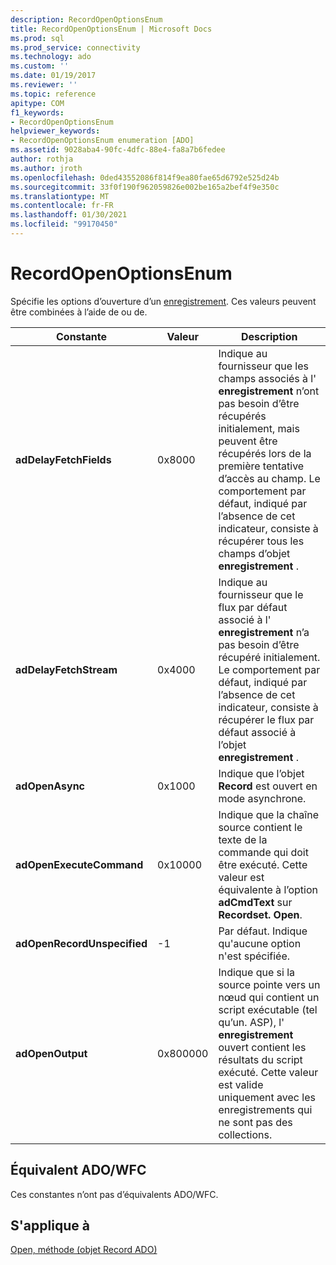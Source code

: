 ```yaml
---
description: RecordOpenOptionsEnum
title: RecordOpenOptionsEnum | Microsoft Docs
ms.prod: sql
ms.prod_service: connectivity
ms.technology: ado
ms.custom: ''
ms.date: 01/19/2017
ms.reviewer: ''
ms.topic: reference
apitype: COM
f1_keywords:
- RecordOpenOptionsEnum
helpviewer_keywords:
- RecordOpenOptionsEnum enumeration [ADO]
ms.assetid: 9028aba4-90fc-4dfc-88e4-fa8a7b6fedee
author: rothja
ms.author: jroth
ms.openlocfilehash: 0ded43552086f814f9ea80fae65d6792e525d24b
ms.sourcegitcommit: 33f0f190f962059826e002be165a2bef4f9e350c
ms.translationtype: MT
ms.contentlocale: fr-FR
ms.lasthandoff: 01/30/2021
ms.locfileid: "99170450"
---
```

# <a name="recordopenoptionsenum"></a>RecordOpenOptionsEnum
Spécifie les options d’ouverture d’un [enregistrement](./record-object-ado.md). Ces valeurs peuvent être combinées à l’aide de ou de.  
  
|Constante|Valeur|Description|  
|--------------|-----------|-----------------|  
|**adDelayFetchFields**|0x8000|Indique au fournisseur que les champs associés à l' **enregistrement** n’ont pas besoin d’être récupérés initialement, mais peuvent être récupérés lors de la première tentative d’accès au champ. Le comportement par défaut, indiqué par l’absence de cet indicateur, consiste à récupérer tous les champs d’objet **enregistrement** .|  
|**adDelayFetchStream**|0x4000|Indique au fournisseur que le flux par défaut associé à l' **enregistrement** n’a pas besoin d’être récupéré initialement. Le comportement par défaut, indiqué par l’absence de cet indicateur, consiste à récupérer le flux par défaut associé à l’objet **enregistrement** .|  
|**adOpenAsync**|0x1000|Indique que l’objet **Record** est ouvert en mode asynchrone.|  
|**adOpenExecuteCommand**|0x10000|Indique que la chaîne source contient le texte de la commande qui doit être exécuté. Cette valeur est équivalente à l’option **adCmdText** sur **Recordset. Open**.|  
|**adOpenRecordUnspecified**|-1|Par défaut. Indique qu'aucune option n'est spécifiée.|  
|**adOpenOutput**|0x800000|Indique que si la source pointe vers un nœud qui contient un script exécutable (tel qu’un. ASP), l' **enregistrement** ouvert contient les résultats du script exécuté. Cette valeur est valide uniquement avec les enregistrements qui ne sont pas des collections.|  
  
## <a name="adowfc-equivalent"></a>Équivalent ADO/WFC  
 Ces constantes n’ont pas d’équivalents ADO/WFC.  
  
## <a name="applies-to"></a>S'applique à  
 [Open, méthode (objet Record ADO)](./open-method-ado-record.md)